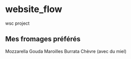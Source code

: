 # website_flow
wsc project

## Mes fromages préférés
Mozzarella
Gouda
Maroilles
Burrata
Chèvre (avec du miel)
